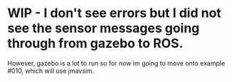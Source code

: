 # WIP - I don't see errors but I did not see the sensor  messages going through from gazebo to ROS.
However, gazebo is a lot to run so for now im going to move onto example #010, which will use jmavsim.

